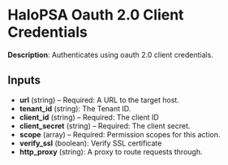 # HaloPSA Oauth 2.0 Client Credentials

**Description**: Authenticates using oauth 2.0 client credentials.

## Inputs

- **url** (string) – Required: A URL to the target host.
- **tenant_id** (string): The Tenant ID.
- **client_id** (string) – Required: The client ID
- **client_secret** (string) – Required: The client secret.
- **scope** (array) – Required: Permission scopes for this action.
- **verify_ssl** (boolean): Verify SSL certificate
- **http_proxy** (string): A proxy to route requests through.